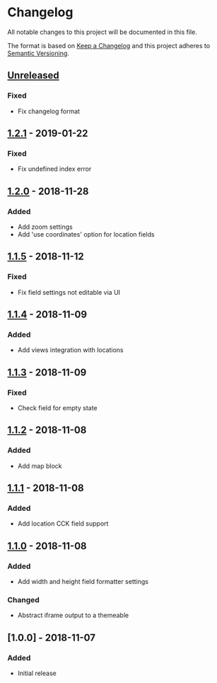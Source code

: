# Changelog

All notable changes to this project will be documented in this file.

The format is based on [Keep a Changelog](http://keepachangelog.com/en/1.0.0/)
and this project adheres to [Semantic Versioning](http://semver.org/spec/v2.0.0.html).

## [Unreleased]
### Fixed
- Fix changelog format

## [1.2.1] - 2019-01-22
### Fixed
- Fix undefined index error

## [1.2.0] - 2018-11-28
### Added
- Add zoom settings
- Add 'use coordinates' option for location fields

## [1.1.5] - 2018-11-12
### Fixed
- Fix field settings not editable via UI

## [1.1.4] - 2018-11-09
### Added
- Add views integration with locations

## [1.1.3] - 2018-11-09
### Fixed
- Check field for empty state

## [1.1.2] - 2018-11-08
### Added
- Add map block

## [1.1.1] - 2018-11-08
### Added
- Add location CCK field support

## [1.1.0] - 2018-11-08
### Added
- Add width and height field formatter settings

### Changed
- Abstract iframe output to a themeable

## [1.0.0] - 2018-11-07
### Added
- Initial release

[Unreleased]: https://bitbucket.org/projectcosmic/google_map_embed/branches/compare/HEAD..1.2.1
[1.2.1]: https://bitbucket.org/projectcosmic/google_map_embed/branches/compare/1.2.1..1.2.0
[1.2.0]: https://bitbucket.org/projectcosmic/google_map_embed/branches/compare/1.2.0..1.1.5
[1.1.5]: https://bitbucket.org/projectcosmic/google_map_embed/branches/compare/1.1.5..1.1.4
[1.1.4]: https://bitbucket.org/projectcosmic/google_map_embed/branches/compare/1.1.4..1.1.3
[1.1.3]: https://bitbucket.org/projectcosmic/google_map_embed/branches/compare/1.1.3..1.1.2
[1.1.2]: https://bitbucket.org/projectcosmic/google_map_embed/branches/compare/1.1.2..1.1.1
[1.1.1]: https://bitbucket.org/projectcosmic/google_map_embed/branches/compare/1.1.1..1.1.0
[1.1.0]: https://bitbucket.org/projectcosmic/google_map_embed/branches/compare/1.1.0..1.0.0
